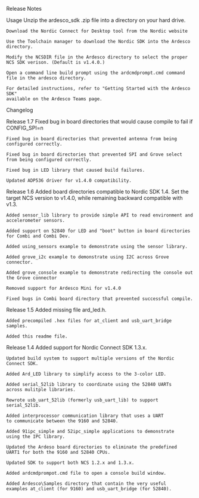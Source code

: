Release Notes

Usage
	Unzip the ardesco_sdk .zip file into a directory on your hard drive.
	
	Download the Nordic Connect for Desktop tool from the Nordic website

	Use the Toolchain manager to download the Nordic SDK into the Ardesco
	directory.

	Modify the NCSDIR file in the Ardesco directory to select the proper
	NCS SDK verison. (Default is v1.4.0.)

	Open a command line build prompt using the ardcmdprompt.cmd command
	file in the ardesco directory.

	For detailed instructions, refer to "Getting Started with the Ardesco SDK"
	available on the Ardesco Teams page.

Changelog

Release 1.7
	Fixed bug in board directories that would cause compile to fail if CONFIG_SPI=n

	Fixed bug in board directories that prevented antenna from being configured correctly.

	Fixed bug in board directories that prevented SPI and Grove select from being configured correctly.

	Fixed bug in LED library that caused build failures.

	Updated ADP536 driver for v1.4.0 compatibility.


Release 1.6
	Added board directories compatible to Nordic SDK 1.4. Set the target
	NCS version to v1.4.0, while remaining backward compatible with v1.3.

	Added sensor_lib library to provide simple API to read environment and
	accelerometer sensors.

	Added support on 52840 for LED and "boot" button in board directories 
	for Combi and Combi Dev.

	Added using_sensors example to demonstrate using the sensor library.

	Added grove_i2c example to demonstrate using I2C across Grove connector.

	Added grove_console example to demonstrate redirecting the console out the Grove connector

	Removed support for Ardesco Mini for v1.4.0

	Fixed bugs in Combi board directory that prevented successful compile.

Release 1.5
	Added missing file ard_led.h.

	Added precompiled .hex files for at_client and usb_uart_bridge samples.

	Added this readme file.

Release 1.4
	Added support for Nordic Connect SDK 1.3.x. 

	Updated build system to support multiple versions of the Nordic
	Connect SDK.

	Added Ard_LED library to simplify access to the 3-color LED.

	Added serial_52lib library to coordinate using the 52840 UARTs
	across mulitple libraries.

	Rewrote usb_uart_52lib (formerly usb_uart_lib) to support 
	serial_52lib.

	Added interprocessor communication library that uses a UART
	to communicate between the 9160 and 52840.

	Added 91ipc_simple and 52ipc_simple applications to demonstrate
	using the IPC library.

	Updated the Ardeso board directories to eliminate the predefined
	UART1 for both the 9160 and 52840 CPUs.

	Updated SDK to support both NCS 1.2.x and 1.3.x.

	Added ardcmdprompot.cmd file to open a console build window.

	Added Ardesco\Samples directory that contain the very useful 
	examples at_client (for 9160) and usb_uart_bridge (for 52840).